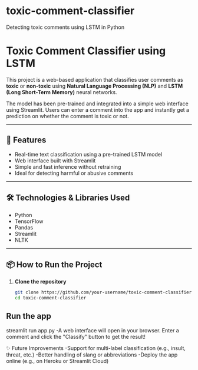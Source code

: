 # toxic-comment-classifier
Detecting toxic comments using LSTM in Python
# Toxic Comment Classifier using LSTM

This project is a web-based application that classifies user comments as **toxic** or **non-toxic** using **Natural Language Processing (NLP)** and **LSTM (Long Short-Term Memory)** neural networks.

The model has been pre-trained and integrated into a simple web interface using Streamlit. Users can enter a comment into the app and instantly get a prediction on whether the comment is toxic or not.

---

## 🚀 Features

- Real-time text classification using a pre-trained LSTM model
- Web interface built with Streamlit
- Simple and fast inference without retraining
- Ideal for detecting harmful or abusive comments

---

## 🛠 Technologies & Libraries Used

- Python
- TensorFlow
- Pandas
- Streamlit
- NLTK

---

## 📦 How to Run the Project

1. **Clone the repository**
   ```bash
   git clone https://github.com/your-username/toxic-comment-classifier.git
   cd toxic-comment-classifier
## Run the app
   streamlit run app.py
   -A web interface will open in your browser. Enter a comment and click the "Classify" button to get the result!
   
✨ Future Improvements
   -Support for multi-label classification (e.g., insult, threat, etc.)
   -Better handling of slang or abbreviations
   -Deploy the app online (e.g., on Heroku or Streamlit Cloud)

